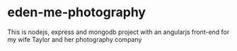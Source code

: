 eden-me-photography
===================
This is nodejs, express and mongodb project with an angularjs front-end for my wife Taylor and her photography company